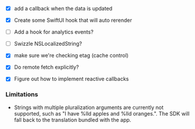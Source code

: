 - [x] add a callback when the data is updated
- [x] Create some SwiftUI hook that will auto rerender
- [ ] Add a hook for analytics events?
- [ ] Swizzle NSLocalizedString?
- [x] make sure we're checking etag (cache control)


- [x] Do remote fetch explicitly?
- [x] Figure out how to implement reactive callbacks


### Limitations
- Strings with multiple pluralization arguments are currently not supported, such as "I have %lld apples and %lld oranges.". The SDK will fall back to the translation bundled with the app.